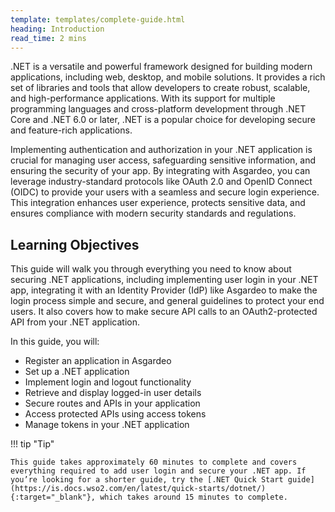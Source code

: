 ```yaml
---
template: templates/complete-guide.html
heading: Introduction
read_time: 2 mins
---
```


.NET is a versatile and powerful framework designed for building modern applications, including web, desktop, and mobile solutions. It provides a rich set of libraries and tools that allow developers to create robust, scalable, and high-performance applications. With its support for multiple programming languages and cross-platform development through .NET Core and .NET 6.0 or later, .NET is a popular choice for developing secure and feature-rich applications.

Implementing authentication and authorization in your .NET application is crucial for managing user access, safeguarding sensitive information, and ensuring the security of your app. By integrating with Asgardeo, you can leverage industry-standard protocols like OAuth 2.0 and OpenID Connect (OIDC) to provide your users with a seamless and secure login experience. This integration enhances user experience, protects sensitive data, and ensures compliance with modern security standards and regulations.


## Learning Objectives

This guide will walk you through everything you need to know about securing .NET applications, including implementing user login in your .NET app, integrating it with an Identity Provider (IdP) like Asgardeo to make the login process simple and secure, and general guidelines to protect your end users. It also covers how to make secure API calls to an OAuth2-protected API from your .NET application.

In this guide, you will:

- Register an application in Asgardeo
- Set up a .NET application
- Implement login and logout functionality
- Retrieve and display logged-in user details
- Secure routes and APIs in your application
- Access protected APIs using access tokens
- Manage tokens in your .NET application


!!! tip "Tip"

    This guide takes approximately 60 minutes to complete and covers everything required to add user login and secure your .NET app. If you’re looking for a shorter guide, try the [.NET Quick Start guide](https://is.docs.wso2.com/en/latest/quick-starts/dotnet/){:target="_blank"}, which takes around 15 minutes to complete.
